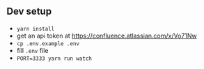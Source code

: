 ## Dev setup
- `yarn install`
- get an api token at https://confluence.atlassian.com/x/Vo71Nw
- `cp .env.example .env`
- fill `.env` file
- `PORT=3333 yarn run watch`
